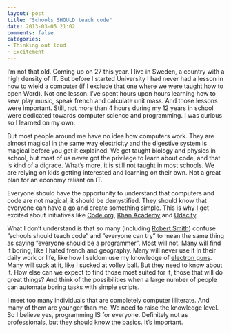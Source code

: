 ```yaml
---
layout: post
title: "Schools SHOULD teach code"
date: 2013-03-05 21:02
comments: false
categories:
- Thinking out loud
- Excitement
---
```


I’m not that old. Coming up on 27 this year. I live in Sweden, a country with a high density of IT. But before I started University I had never had a lesson in how to wield a computer (if I exclude that one where we were taught  how to open Word). Not one lesson. I’ve spent hours upon hours learning how to sew, play music, speak french and calculate unit mass. And those lessons were important. Still, not more than 4 hours during my 12 years in school were dedicated towards computer science and programming. I was curious so I learned on my own.

But most people around me have no idea how computers work. They are almost magical in the same way electricity and the digestive system is magical before you get it explained. We get taught biology and physics in school, but most of us never got the privilege to learn about code, and that is kind of a digrace. What’s more, it is still not taught in most schools. We are relying on kids getting interested and learning on their own. Not a great plan for an economy reliant on IT.

Everyone should have the opportunity to understand that computers and code are not magical, it should be demystified. They should know that everyone can have a go and create something simple. This is why I get excited about initiatives like [Code.org](http://www.code.org/), [Khan Academy](https://www.khanacademy.org/science/computer-science) and [Udacity](https://www.udacity.com/course/cs101).

What I don’t understand is that so many (including [Robert Smith](http://symbo1ics.com/blog/?p=1615)) confuse ”schools should teach code” and ”everyone can try” to mean the same thing as saying ”everyone should be a programmer”. Most will not. Many will find it boring, like I hated french and geography. Many will never use it in their daily work or life, like how I seldom use my knowledge of [electron guns](http://en.wikipedia.org/wiki/Electron_gun). Many will suck at it, like I sucked at volley ball. But they need to know about it. How else can we expect to find those most suited for it, those that will do great things? And think of the possibilities when a large number of people can automate boring tasks with simple scripts.

I meet too many individuals that are completely computer illiterate. And many of them are younger than me. We need to raise the knowledge level. So I believe yes, programming IS for everyone. Definitely not as professionals, but they should know the basics. It’s important.
